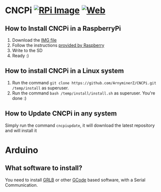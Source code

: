 # CNCPi [![RPi Image](https://img.shields.io/badge/RPi%20version-v0.1.1-green.svg)](https://github.com/ArnyminerZ/CNCPi/archive/master.zip) [![Web](https://img.shields.io/badge/Web%20version-v0.1.103-green.svg)](https://github.com/ArnyminerZ/CNCPi/archive/master.zip)
## How to Install CNCPi in a RaspberryPi
1. Download the [IMG file](http://example.com/)
2. Follow the instructions [provided by Raspberry](https://www.raspberrypi.org/documentation/installation/installing-images/)
3. Write to the SD
4. Ready :)
## How to install CNCPi in a Linux system
1. Run the command `git clone https://github.com/ArnyminerZ/CNCPi.git /temp/install` as superuser.
2. Run the command `bash /temp/install/install.sh` as superuser.
You're done :)
## How to Update CNCPi in any system
Simply run the command `cncpiupdate`, it will download the latest repository and will install it

# Arduino
## What software to install?
You need to install [GRLB](https://github.com/grbl/grbl) or other [GCode](http://reprap.org/wiki/G-code) based software, with a Serial Communication.
